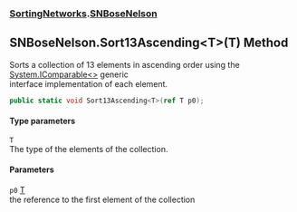 ### [SortingNetworks](./SortingNetworks.md 'SortingNetworks').[SNBoseNelson](./SortingNetworks-SNBoseNelson.md 'SortingNetworks.SNBoseNelson')
## SNBoseNelson.Sort13Ascending&lt;T&gt;(T) Method
Sorts a collection of 13 elements in ascending order using the [System.IComparable&lt;&gt;](https://docs.microsoft.com/en-us/dotnet/api/System.IComparable-1 'System.IComparable`1') generic  
interface implementation of each element.  
```csharp
public static void Sort13Ascending<T>(ref T p0);
```
#### Type parameters
<a name='SortingNetworks-SNBoseNelson-Sort13Ascending-T-(T)-T'></a>
`T`  
The type of the elements of the collection.  
  
#### Parameters
<a name='SortingNetworks-SNBoseNelson-Sort13Ascending-T-(T)-p0'></a>
`p0` [T](#SortingNetworks-SNBoseNelson-Sort13Ascending-T-(T)-T 'SortingNetworks.SNBoseNelson.Sort13Ascending&lt;T&gt;(T).T')  
the reference to the first element of the collection  
  
